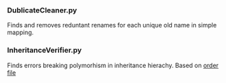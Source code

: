 
### DublicateCleaner.py
Finds and removes reduntant renames for each unique old name in simple mapping.
### InheritanceVerifier.py
Finds errors breaking polymorhism in inheritance hierachy. Based on [order file](../sorter/README.md)